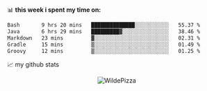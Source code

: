 📊 **this week i spent my time on:**
<!--START_SECTION:waka-->

```txt
Bash       9 hrs 20 mins   ██████████████░░░░░░░░░░░   55.37 %
Java       6 hrs 29 mins   █████████▓░░░░░░░░░░░░░░░   38.46 %
Markdown   23 mins         ▓░░░░░░░░░░░░░░░░░░░░░░░░   02.31 %
Gradle     15 mins         ▒░░░░░░░░░░░░░░░░░░░░░░░░   01.49 %
Groovy     12 mins         ▒░░░░░░░░░░░░░░░░░░░░░░░░   01.25 %
```

<!--END_SECTION:waka-->


📈 my github stats

<p align="center"> <img src="https://github-readme-stats.vercel.app/api?username=WildePizza&show_icons=true&theme=gotham" alt="WildePizza" />




